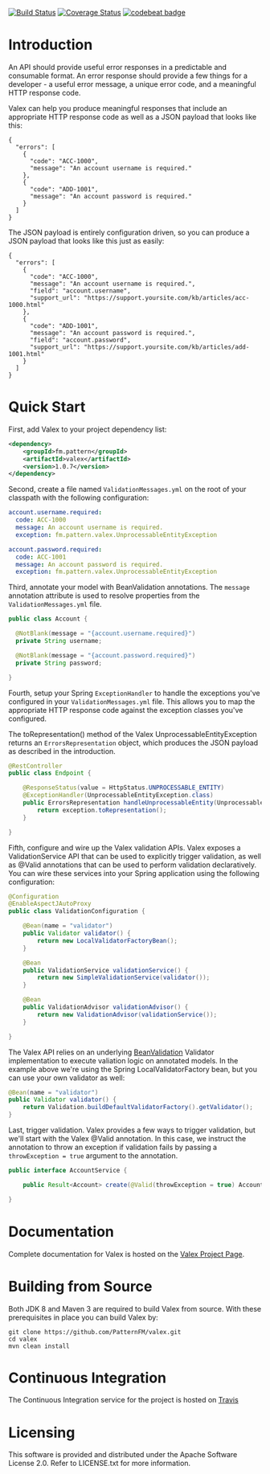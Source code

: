 [![Build Status](https://travis-ci.org/PatternFM/valex.svg?branch=master)](https://travis-ci.org/PatternFM/valex)
[![Coverage Status](https://coveralls.io/repos/github/PatternFM/valex/badge.svg?branch=master)](https://coveralls.io/github/PatternFM/valex?branch=master) 
[![codebeat badge](https://codebeat.co/badges/8bfc9729-9eb3-4527-893d-3e7407fea5d6)](https://codebeat.co/projects/github-com-patternfm-valex-master) 

# Introduction

An API should provide useful error responses in a predictable and consumable format. An error response should provide a few things for a developer - a useful error message, a unique error code, and a meaningful HTTP response code.

Valex can help you produce meaningful responses that include an appropriate HTTP response code as well as a JSON payload that looks like this:

```
{
  "errors": [
    {
      "code": "ACC-1000",
      "message": "An account username is required."
    },
    {
      "code": "ADD-1001",
      "message": "An account password is required."
    }
  ]
}
```

The JSON payload is entirely configuration driven, so you can produce a JSON payload that looks like this just as easily:

```
{
  "errors": [
    {
      "code": "ACC-1000",
      "message": "An account username is required.",
      "field": "account.username",
      "support_url": "https://support.yoursite.com/kb/articles/acc-1000.html"
    },
    {
      "code": "ADD-1001",
      "message": "An account password is required.",
      "field": "account.password",
      "support_url": "https://support.yoursite.com/kb/articles/add-1001.html"
    }
  ]
}
```

# Quick Start

First, add Valex to your project dependency list:

```xml
<dependency>
    <groupId>fm.pattern</groupId>
    <artifactId>valex</artifactId>
    <version>1.0.7</version>
</dependency>
```

Second, create a file named ```ValidationMessages.yml``` on the root of your classpath with the following configuration:

```yaml
account.username.required:
  code: ACC-1000
  message: An account username is required.
  exception: fm.pattern.valex.UnprocessableEntityException

account.password.required:
  code: ACC-1001
  message: An account password is required.
  exception: fm.pattern.valex.UnprocessableEntityException
```

Third, annotate your model with BeanValidation annotations. The ```message``` annotation attribute is used to resolve properties from the ```ValidationMessages.yml``` file.

```java
public class Account {

  @NotBlank(message = "{account.username.required}")
  private String username;

  @NotBlank(message = "{account.password.required}")
  private String password;

}
```

Fourth, setup your Spring ```ExceptionHandler``` to handle the exceptions you've configured in your ```ValidationMessages.yml``` file. This allows you to map the appropriate HTTP response code against the exception classes you've configured. 

The toRepresentation() method of the Valex UnprocessableEntityException returns an ```ErrorsRepresentation``` object, which produces the JSON payload as described in the introduction.

```java
@RestController
public class Endpoint {

	@ResponseStatus(value = HttpStatus.UNPROCESSABLE_ENTITY)
	@ExceptionHandler(UnprocessableEntityException.class)
	public ErrorsRepresentation handleUnprocessableEntity(UnprocessableEntityException exception) {
		return exception.toRepresentation();
	}

}
```

Fifth, configure and wire up the Valex validation APIs. Valex exposes a ValidationService API that can be used to explicitly trigger validation, as well as @Valid annotations that can be used to perform validation declaratively. You can wire these services into your Spring application using the following configuration:

```java
@Configuration
@EnableAspectJAutoProxy
public class ValidationConfiguration {

    @Bean(name = "validator")
    public Validator validator() {
        return new LocalValidatorFactoryBean();
    }

    @Bean
    public ValidationService validationService() {
        return new SimpleValidationService(validator());
    }

    @Bean
    public ValidationAdvisor validationAdvisor() {
        return new ValidationAdvisor(validationService());
    }

}
```
The Valex API relies on an underlying [BeanValidation](http://beanvalidation.org/1.0/) Validator implementation to execute valiation logic on annotated models. In the example above we're using the Spring LocalValidatorFactory bean, but you can use your own validator as well:

```java
@Bean(name = "validator")
public Validator validator() {
    return Validation.buildDefaultValidatorFactory().getValidator();
}
```


Last, trigger validation. Valex provides a few ways to trigger validation, but we'll start with the Valex @Valid annotation. In this case, we instruct the annotation to throw an exception if validation fails by passing a ```throwException = true``` argument to the annotation.

```java
public interface AccountService {

    public Result<Account> create(@Valid(throwException = true) Account account);

}
```



# Documentation
Complete documentation for Valex is hosted on the [Valex Project Page](http://pattern.fm/valex/#documentation).


# Building from Source

Both JDK 8 and Maven 3 are required to build Valex from source. With these prerequisites in place you can build Valex by:
```
git clone https://github.com/PatternFM/valex.git
cd valex
mvn clean install
```


# Continuous Integration

The Continuous Integration service for the project is hosted on [Travis](https://travis-ci.org/PatternFM/valex) 


# Licensing

This software is provided and distributed under the Apache Software License 2.0. Refer to LICENSE.txt for more information.
